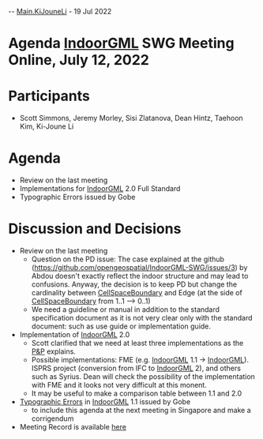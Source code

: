 <!--WYSIWYG content - do not remove this comment, and never use this identical text in your topics-->
<p>-- <a href="Main.KiJouneLi" data-wikiword="Main.KiJouneLi">Main.KiJouneLi</a> - 19 Jul 2022</p>
<h1 class="TML">Agenda <a href="IndoorGML" data-wikiword="IndoorGML">IndoorGML</a> SWG Meeting Online, July 12, 2022</h1>
<h1 class="TML">Participants</h1>
<ul>
<li>Scott Simmons, Jeremy Morley, Sisi Zlatanova, Dean Hintz, Taehoon Kim, Ki-Joune Li</li>
</ul>
<h1 class="TML">Agenda</h1>
<ul>
<li>Review on the last meeting</li>
<li><span class="TMLhtml" style="background-color: transparent;">Implementations for <a href="IndoorGML" data-wikiword="IndoorGML">IndoorGML</a> 2.0 Full Standard </span></li>
<li>Typographic Errors issued by Gobe</li>
</ul>
<h1 class="TML">Discussion and Decisions</h1>
<ul>
<li>Review on the last meeting
<ul>
<li>Question on the PD issue: The case explained at the github (<a href="https://github.com/opengeospatial/IndoorGML-SWG/issues/3%20" target="_blank">https://github.com/opengeospatial/IndoorGML-SWG/issues/3</a>) by Abdou doesn't exactly reflect the indoor structure and may lead to confusions. Anyway, the decision is to<span class="TMLhtml" style="background-color: transparent;"> keep PD but change the cardinality between </span> <a href="CellSpaceBoundary" data-wikiword="CellSpaceBoundary">CellSpaceBoundary</a> <span class="TMLhtml" style="background-color: transparent;"> and Edge (at the side of </span> <a href="CellSpaceBoundary" data-wikiword="CellSpaceBoundary">CellSpaceBoundary</a> <span class="TMLhtml" style="background-color: transparent;"> from 1..1 --&gt; 0..1)</span></li>
<li>We need a guideline or manual in addition to the standard specification document as it is not very clear only with the standard document: such as use guide or implementation guide.</li>
</ul>
</li>
<li>Implementation of <a href="IndoorGML" data-wikiword="IndoorGML">IndoorGML</a> 2.0
<ul>
<li>Scott clarified that we need at least three implementations as the<a href="https://docs.ogc.org/pol/05-020r27/05-020r27.html#two-track-standards-process-criteria" class="TMLlink"> P&amp;P</a> explains.</li>
<li>Possible implementations: FME (e.g. <a href="IndoorGML" data-wikiword="IndoorGML">IndoorGML</a> 1.1 -&gt; <a href="IndoorGML" data-wikiword="IndoorGML">IndoorGML</a>). ISPRS project (conversion from IFC to <a href="IndoorGML" data-wikiword="IndoorGML">IndoorGML</a> 2), and others such as Syrius. Dean will check the possibility of the implementation with FME and it looks not very difficult at this monent.</li>
<li>It may be useful to make a comparison table between 1.1 and 2.0</li>
</ul>
</li>
<li><a href="https://github.com/opengeospatial/IndoorGML-SWG/issues/4" class="TMLlink">Typographic Errors</a> in <a href="IndoorGML" data-wikiword="IndoorGML">IndoorGML</a> 1.1 issued by Gobe
<ul>
<li>to include this agenda at the next meeting in Singapore and make a corrigendum</li>
</ul>
</li>
<li>Meeting Record is available <a href="https://transcripts.gotomeeting.com/#/s/ef3c61fd9d701c25e30e31e56410ef601934fb44f5bd261fc102faa85cdf3ecb" target="_blank">here</a><img src="https://transcripts.gotomeeting.com/#/s/ef3c61fd9d701c25e30e31e56410ef601934fb44f5bd261fc102faa85cdf3ecb" alt="" /></li>
</ul>
